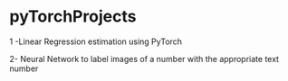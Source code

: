 # pyTorchProjects

1 -Linear Regression estimation using PyTorch

2- Neural Network to label images of a number with the appropriate text number
